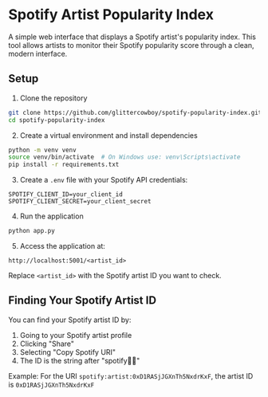 # Spotify Artist Popularity Index

A simple web interface that displays a Spotify artist's popularity index. This tool allows artists to monitor their Spotify popularity score through a clean, modern interface.

## Setup

1. Clone the repository
```bash
git clone https://github.com/glittercowboy/spotify-popularity-index.git
cd spotify-popularity-index
```

2. Create a virtual environment and install dependencies
```bash
python -m venv venv
source venv/bin/activate  # On Windows use: venv\Scripts\activate
pip install -r requirements.txt
```

3. Create a `.env` file with your Spotify API credentials:
```
SPOTIFY_CLIENT_ID=your_client_id
SPOTIFY_CLIENT_SECRET=your_client_secret
```

4. Run the application
```bash
python app.py
```

5. Access the application at:
```
http://localhost:5001/<artist_id>
```
Replace `<artist_id>` with the Spotify artist ID you want to check.

## Finding Your Spotify Artist ID

You can find your Spotify artist ID by:
1. Going to your Spotify artist profile
2. Clicking "Share"
3. Selecting "Copy Spotify URI"
4. The ID is the string after "spotify:artist:"

Example: For the URI `spotify:artist:0xD1RASjJGXnTh5NxdrKxF`, the artist ID is `0xD1RASjJGXnTh5NxdrKxF`
